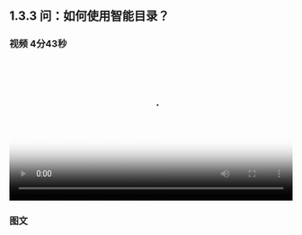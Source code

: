 ## 1.3.3 问：如何使用智能目录？

### 视频 4分43秒


<video id="my-video" class="video-js" controls preload="auto" width="100%"
poster="https://ipic.qinglion.com/2022-05-07-11.42.01.jpeg" data-setup='{"aspectRatio":"16:9"}'>
<source src="https://ipic.qinglion.com/2022-05-07-11.42.01.mp4" type='video/mp4' >
</video>

### 图文
